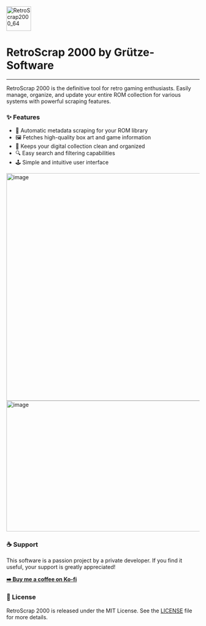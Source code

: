 <img width="64" height="64" alt="RetroScrap2000_64" src="https://github.com/user-attachments/assets/51fae2f6-7ae8-4050-ae2e-042110241424" />

# RetroScrap 2000 by Grütze-Software 
--------------------------------
RetroScrap 2000 is the definitive tool for retro gaming enthusiasts. Easily manage, organize, and update your entire ROM collection for various systems with powerful scraping features.

### ✨ Features
-   💾 Automatic metadata scraping for your ROM library
-   🖼️ Fetches high-quality box art and game information
-   🧹 Keeps your digital collection clean and organized
-   🔍 Easy search and filtering capabilities
-   🕹️ Simple and intuitive user interface

<img width="986" height="593" alt="image" src="https://github.com/user-attachments/assets/2269a947-74e4-40bc-a41d-7e4ad2da2848" />

<img width="563" height="341" alt="image" src="https://github.com/user-attachments/assets/479b32a3-1db8-4372-b8ba-62144c289ddd" />

### ☕ Support
This software is a passion project by a private developer. If you find it useful, your support is greatly appreciated!

**[➡️ Buy me a coffee on Ko-fi](https://ko-fi.com/gruetzesoftware)**

### 📜 License
RetroScrap 2000 is released under the MIT License. See the [LICENSE](https://github.com/gruetze-software/RetroScrap-2000-Releases/blob/main/LICENSE) file for more details.
